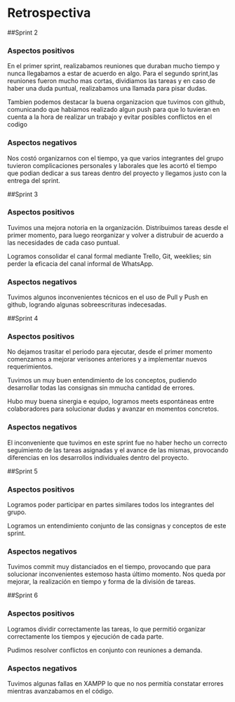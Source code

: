 # Retrospectiva


##Sprint 2
### Aspectos positivos

En el primer sprint, realizabamos reuniones que duraban mucho tiempo y 
nunca llegabamos a estar de acuerdo en algo.
Para el segundo sprint,las reuniones fueron mucho mas cortas, dividiamos las tareas y en
caso de haber una duda puntual, realizabamos una llamada para pisar dudas.

Tambien podemos destacar la buena organizacion que tuvimos con github, comunicando que 
habiamos realizado algun push para que lo tuvieran en cuenta a la hora de realizar un trabajo y
evitar posibles conflictos en el codigo

### Aspectos negativos
Nos costó organizarnos con el tiempo, ya que varios integrantes del grupo tuvieron complicaciones
personales y laborales que les acortó el tiempo que podian dedicar a sus tareas dentro del proyecto
y llegamos justo con la entrega del sprint.


##Sprint 3

### Aspectos positivos
Tuvimos una mejora notoria en la organización. Distribuimos tareas desde el primer momento, para luego reorganizar y volver a distrubuir de acuerdo a las necesidades de cada caso puntual.

Logramos consolidar el canal formal mediante Trello, Git, weeklies; sin perder la eficacia del canal informal de WhatsApp.

### Aspectos negativos

Tuvimos algunos inconvenientes técnicos en el uso de Pull y Push en github, logrando algunas sobreescrituras indecesadas. 


##Sprint 4

### Aspectos positivos
No dejamos trasitar el periodo para ejecutar, desde el primer momento comenzamos a mejorar verisones anteriores y a implementar nuevos requerimientos.

Tuvimos un muy buen entendimiento de los conceptos, pudiendo desarrollar todas las consignas sin mmucha cantidad de errores.

Hubo muy buena sinergia e equipo, logramos meets espontáneas entre colaboradores para solucionar dudas y avanzar en momentos concretos.

### Aspectos negativos

El inconveniente que tuvimos en este sprint fue no haber hecho un correcto seguimiento de las tareas asignadas y el avance de las mismas, provocando diferencias en los desarrollos individuales dentro del proyecto.


##Sprint 5

### Aspectos positivos
Logramos poder participar en partes similares todos los integrantes del grupo.

Logramos un entendimiento conjunto de las consignas y conceptos de este sprint.


### Aspectos negativos

Tuvimos commit muy distanciados en el tiempo, provocando que para solucionar inconvenientes estemoso hasta último momento. Nos queda por mejorar, la realización en tiempo y forma de la división de tareas.



##Sprint 6

### Aspectos positivos
Logramos dividir correctamente las tareas, lo que permitió organizar correctamente los tiempos y ejecución de cada parte.

Pudimos resolver conflictos en conjunto con reuniones a demanda.


### Aspectos negativos

Tuvimos algunas fallas en XAMPP lo que no nos permitía constatar errores mientras avanzabamos en el código.
